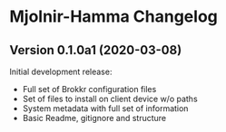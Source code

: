 # Mjolnir-Hamma Changelog


## Version 0.1.0a1 (2020-03-08)

Initial development release:

* Full set of Brokkr configuration files
* Set of files to install on client device w/o paths
* System metadata with full set of information
* Basic Readme, gitignore and structure

